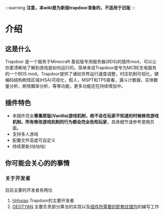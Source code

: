 :::warning
**注意，本wiki是为新版trapdoor准备的，不适用于旧版**
:::



# 介绍

## 这是什么

Trapdoor 是一个服务于Minecraft 基岩版专用服务器(BDS)的插件mod，可以让你更清晰地了解到游戏是如何运行的。简单来说Trapdoor是专为MCBE生电服务的一个BDS mod。Trapdoor提供了诸如世界运行速度调整，村庄机制可视化，硬编码结构刷怪区域(HSA)可视化，假人，MSPT和TPS查看，漏斗计数器，实体数量分析，刷怪概率分析，等等功能，更多功能还在持续增加中。


## 插件特色

- 本插件完全**尊重原版(Vanilla)游戏机制，绝不会在玩家不知道的时候修改游戏机制，所有修改游戏机制的行为都会完全告知玩家**，具体细节请参考使用页面。
- 支持多人游戏
- 配置文件高度可自定义
- 持续更新(咕咕咕)

## 你可能会关心的的事情
### 关于开发者
目前主要的开发者有两位
1. [hhhxiao](https://github.com/hhhxiao) Trapdoor的主要开发者
1. [OEOTYAN](https://github.com/OEOTYAN) 主要负责部分算法的实现以及[插件所需要的配套纹理包](https://github.com/OEOTYAN/Trapdoor-CUI)的编写工作
